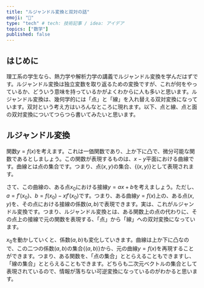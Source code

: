 ```yaml
---
title: "ルジャンドル変換と双対の話"
emoji: "🤖"
type: "tech" # tech: 技術記事 / idea: アイデア
topics: ["数学"]
published: false
---
```


## はじめに

理工系の学生なら、熱力学や解析力学の講義でルジャンドル変換を学んだはずです。ルジャンドル変換は独立変数を取り返るための変換ですが、これが何をやっているか、どういう意味を持っているかがよくわからに人も多いと思います。ルジャンドル変換は、幾何学的には「点」と「線」を入れ替える双対変換になっています。双対という考え方はいろんなところに現れます。以下、点と線、点と面の双対変換についてつらつら書いてみたいと思います。

## ルジャンドル変換

関数$y = f(x)$を考えます。これは一価関数であり、上か下に凸で、微分可能な関数であるとしましょう。この関数が表現するものは、$x-y$平面における曲線です。曲線とは点の集合です。つまり、点$(x,y)$の集合、$\{(x,y)\}$として表現されます。

さて、この曲線の、ある点$x_0$における接線$y = a x + b$を考えましょう。ただし、$a = f'(x_0)$、$b = f(x_0) - x f'(x_0)$です。つまり、ある曲線$y=f(x)$上の、ある点$(x,y)$を、その点における接線の係数$(a,b)$で表現できます。実は、これがルジャンドル変換です。つまり、ルジャンドル変換とは、ある関数上の点の代わりに、その点上の接線で元の関数を表現する、「点」から「線」への双対変換になっています。

$x_0$を動かしていくと、係数$(a,b)$も変化していきます。曲線は上か下に凸なので、この二つの係数$(a, b)$の集合$\{(a,b)\}$から、元の曲線$y=f(x)$を再現することができます。つまり、ある関数を、「点の集合」ととらえることもできますし、「線の集合」ととらえることもできます。どちらも二次元ベクトルの集合として表現されているので、情報が落ちない可逆変換になっているのがわかると思います。
